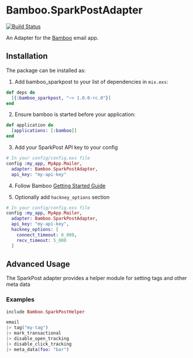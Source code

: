 # Bamboo.SparkPostAdapter
[![Build Status](https://travis-ci.org/andrewtimberlake/bamboo_sparkpost.svg?branch=master)](https://travis-ci.org/andrewtimberlake/bamboo_sparkpost)

An Adapter for the [Bamboo](https://github.com/thoughtbot/bamboo) email app.

## Installation

The package can be installed as:

  1. Add bamboo_sparkpost to your list of dependencies in `mix.exs`:

```elixir
def deps do
  [{:bamboo_sparkpost, "~> 1.0.0-rc.0"}]
end
```

  2. Ensure bamboo is started before your application:

```elixir
def application do
  [applications: [:bamboo]]
end
```

  3. Add your SparkPost API key to your config

```elixir
# In your config/config.exs file
config :my_app, MyApp.Mailer,
  adapter: Bamboo.SparkPostAdapter,
  api_key: "my-api-key"
```

  4. Follow Bamboo [Getting Started Guide](https://github.com/thoughtbot/bamboo#getting-started)

  5. Optionally add `hackney_options` section

```elixir
# In your config/config.exs file
config :my_app, MyApp.Mailer,
  adapter: Bamboo.SparkPostAdapter,
  api_key: "my-api-key",
  hackney_options: [
    connect_timeout: 8_000,
    recv_timeout: 5_000
  ]
```


## Advanced Usage

The SparkPost adapter provides a helper module for setting tags and other meta data

### Examples

```elixir
include Bamboo.SparkPostHelper

email
|> tag("my-tag")
|> mark_transactional
|> disable_open_tracking
|> disable_click_tracking
|> meta_data(foo: "bar")
```

